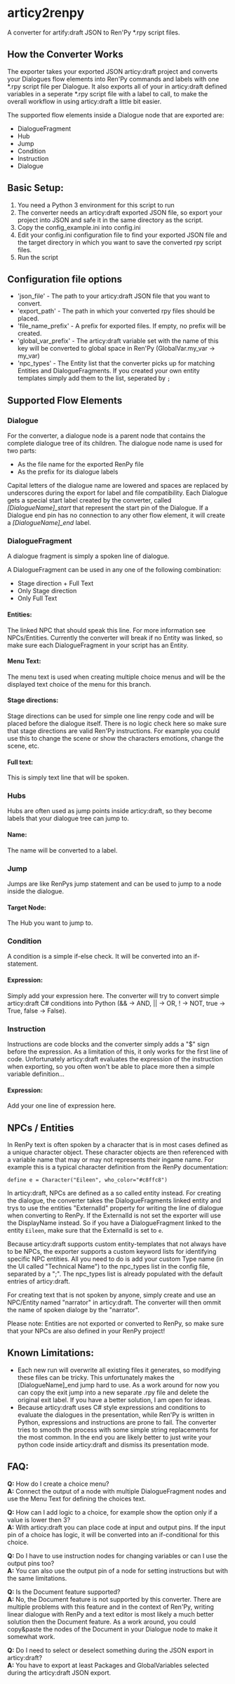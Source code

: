 # articy2renpy
A converter for artify:draft JSON to Ren'Py \*.rpy script files.

## How the Converter Works
The exporter takes your exported JSON articy:draft project and converts your Dialogues flow elements into Ren'Py commands and labels with one \*.rpy script file per Dialogue.
It also exports all of your in articy:draft defined variables in a seperate \*.rpy script file with a label to call, to make the overall workflow in using articy:draft a little bit easier.

The supported flow elements inside a Dialogue node that are exported are:

- DialogueFragment
- Hub
- Jump
- Condition
- Instruction
- Dialogue

## Basic Setup:

1. You need a Python 3 environment for this script to run
2. The converter needs an articy:draft exported JSON file, so export your project into JSON and safe it in the same directory as the script.
3. Copy the config_example.ini into config.ini
3. Edit your config.ini configuration file to find your exported JSON file and the target directory in which you want to save the converted rpy script files.
4. Run the script

## Configuration file options

- 'json_file' - The path to your articy:draft JSON file that you want to convert.
- 'export_path' - The path in which your converted rpy files should be placed.
- 'file_name_prefix' - A prefix for exported files. If empty, no prefix will be created.
- 'global_var_prefix' - The articy:draft variable set with the name of this key will be converted to global space in Ren'Py (GlobalVar.my_var -> my_var)
- 'npc_types' - The Entity list that the converter picks up for matching Entities and DialogueFragments. If you created your own entity templates simply add them to the list, seperated by `;`

## Supported Flow Elements

### Dialogue
For the converter, a dialogue node is a parent node that contains the complete dialogue tree of its children.
The dialogue node name is used for two parts:

- As the file name for the exported RenPy file
- As the prefix for its dialogue labels

Capital letters of the dialogue name are lowered and spaces are replaced by underscores during the export for label and file compatibility.
Each Dialogue gets a special start label created by the converter, called *[DialogueName]\_start* that represent the start pin of the Dialogue.
If a Dialogue end pin has no connection to any other flow element, it will create a *[DialogueName]\_end* label.

### DialogueFragment
A dialogue fragment is simply a spoken line of dialogue.

A DialogueFragment can be used in any one of the following combination:
- Stage direction + Full Text
- Only Stage direction
- Only Full Text

#### Entities:
The linked NPC that should speak this line. For more information see NPCs/Entities. Currently the converter will break if no Entity was linked, so make sure each DialogueFragment in your script has an Entity.

#### Menu Text:
The menu text is used when creating multiple choice menus and will be the displayed text choice of the menu for this branch.

#### Stage directions:
Stage directions can be used for simple one line renpy code and will be placed before the dialogue itself. There is no logic check here so make sure that stage directions are valid Ren'Py instructions.
For example you could use this to change the scene or show the characters emotions, change the scene, etc.

#### Full text:
This is simply text line that will be spoken.

### Hubs
Hubs are often used as jump points inside articy:draft, so they become labels that your dialogue tree can jump to.

#### Name:
The name will be converted to a label.

### Jump
Jumps are like RenPys jump statement and can be used to jump to a node inside the dialogue.

#### Target Node:
The Hub you want to jump to.

### Condition
A condition is a simple if-else check. It will be converted into an if-statement.

#### Expression:
Simply add your expression here.
The converter will try to convert simple articy:draft C# conditions into Python (&& -> AND, || -> OR, ! -> NOT, true -> True, false -> False).

### Instruction
Instructions are code blocks and the converter simply adds a "$" sign before the expression. As a limitation of this, it only works for the first line of code.
Unfortunately articy:draft evaluates the expression of the instruction when exporting, so you often won't be able to place more then a simple variable definition...

#### Expression:
Add your one line of expression here.

## NPCs / Entities
In RenPy text is often spoken by a character that is in most cases defined as a unique character object.
These character objects are then referenced with a variable name that may or may not represents their ingame name.
For example this is a typical character definition from the RenPy documentation:
```
define e = Character("Eileen", who_color="#c8ffc8")
```

In articy:draft, NPCs are defined as a so called entity instead. For creating the dialogue, the converter takes the DialogueFragments linked entity and trys to use the entities "ExternalId" property for writing the line of dialogue when converting to RenPy. If the ExternalId is not set the exporter will use the DisplayName instead.
So if you have a DialogueFragment linked to the entity `Eileen`, make sure that the ExternalId is set to `e`.

Because articy:draft supports custom entity-templates that not always have to be NPCs, the exporter supports a custom keyword lists for identifying specific NPC entities. All you need to do is add your custom Type name (in the UI called "Technical Name") to the npc_types list in the config file, separated by a ";". The npc_types list is already populated with the default entries of articy:draft.

For creating text that is not spoken by anyone, simply create and use an NPC/Entity named "narrator" in articy:draft. The converter will then ommit the name of spoken dialoge by the "narrator".

Please note: Entities are not exported or converted to RenPy, so make sure that your NPCs are also defined in your RenPy project!

## Known Limitations:
- Each new run will overwrite all existing files it generates, so modifying these files can be tricky. This unfortunately makes the [DialogueName]\_end jump hard to use. As a work around for now you can copy the exit jump into a new separate .rpy file and delete the original exit label. If you have a better solution, I am open for ideas.
- Because articy:draft uses C# style expressions and conditions to evaluate the dialogues in the presentation, while Ren'Py is written in Python, expressions and instructions are prone to fail. The converter tries to smooth the process with some simple string replacements for the most common. In the end you are likely better to just write your python code inside articy:draft and dismiss its presentation mode.


## FAQ:
**Q:** How do I create a choice menu? <br />
**A:** Connect the output of a node with multiple DialogueFragment nodes and use the Menu Text for defining the choices text.

**Q:** How can I add logic to a choice, for example show the option only if a value is lower then 3? <br />
**A:** With articy:draft you can place code at input and output pins. If the input pin of a choice has logic, it will be converted into an if-conditional for this choice.

**Q:** Do I have to use instruction nodes for changing variables or can I use the output pins too? <br />
**A:** You can also use the output pin of a node for setting instructions but with the same limitations.

**Q:** Is the Document feature supported? <br />
**A:** No, the Document feature is not supported by this converter. There are multiple problems with this feature and in the context of Ren'Py, writing linear dialogue with RenPy and a text editor is most likely a much better solution then the Document feature.
As a work around, you could copy&paste the nodes of the Document in your Dialogue node to make it somewhat work.

**Q:** Do I need to select or deselect something during the JSON export in articy:draft? <br />
**A:** You have to export at least Packages and GlobalVariables selected during the articy:draft JSON export.
